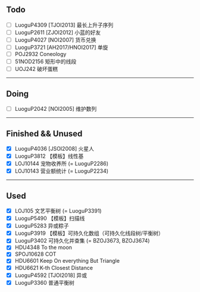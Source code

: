 ## Todo

- [ ] LuoguP4309 \[TJOI2013\] 最长上升子序列
- [ ] LuoguP2611 \[ZJOI2012\] 小蓝的好友
- [ ] LuoguP4027 \[NOI2007\] 货币兑换
- [ ] LuoguP3721 \[AH2017/HNOI2017\] 单旋
- [ ] POJ2932 Coneology
- [ ] 51NOD2156 矩形中的线段
- [ ] UOJ242 破坏蛋糕

---

## Doing

- [ ] LuoguP2042 \[NOI2005\] 维护数列

---

## Finished && Unused

- [x] LuoguP4036 \[JSOI2008\] 火星人
- [x] LuoguP3812 【模板】线性基
- [x] LOJ10144 宠物收养所 (= LuoguP2286)
- [x] LOJ10143 营业额统计 (= LuoguP2234)

---

## Used

- [x] LOJ105 文艺平衡树 (= LuoguP3391)
- [x] LuoguP5490 【模板】扫描线
- [x] LuoguP5283 异或粽子
- [x] LuoguP3919 【模板】可持久化数组（可持久化线段树/平衡树）
- [x] LuoguP3402 可持久化并查集 (= BZOJ3673, BZOJ3674)
- [x] HDU4348 To the moon
- [x] SPOJ10628 COT
- [x] HDU6601 Keep On everything But Triangle
- [x] HDU6621 K-th Closest Distance
- [x] LuoguP4592 \[TJOI2018\] 异或
- [x] LuoguP3360 普通平衡树

